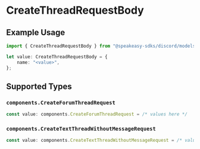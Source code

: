 # CreateThreadRequestBody

## Example Usage

```typescript
import { CreateThreadRequestBody } from "@speakeasy-sdks/discord/models/operations";

let value: CreateThreadRequestBody = {
    name: "<value>",
};
```

## Supported Types

### `components.CreateForumThreadRequest`

```typescript
const value: components.CreateForumThreadRequest = /* values here */
```

### `components.CreateTextThreadWithoutMessageRequest`

```typescript
const value: components.CreateTextThreadWithoutMessageRequest = /* values here */
```

